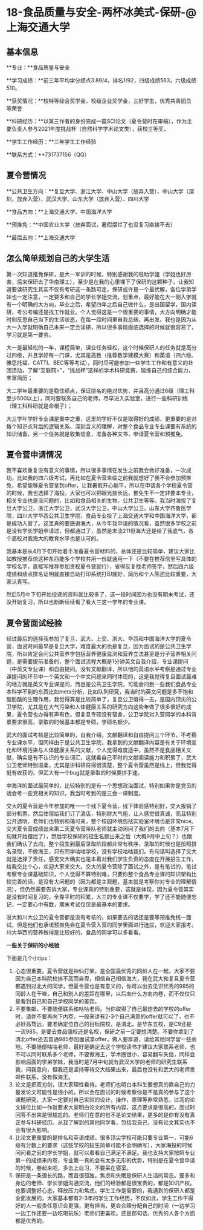 # 18-食品质量与安全-两杯冰美式-保研-@上海交通大学

## 基本信息

**专业：**食品质量与安全

**学习成绩：**前三年平均学分绩点3.89/4，排名1/92，四级成绩563，六级成绩510。

**获奖情况：**校特等综合奖学金，校级企业奖学金，三好学生，优秀共青团员等荣誉

**科研经历：**以第三作者的身份完成一篇SCI论文（夏令营时在审稿），作为主要负责人参与2021年度挑战杯（自然科学学术论文类），获校三等奖，

**学生工作经历：**三年学生工作经验

**联系方式：**731737156（QQ）

## 夏令营情况

**公共卫生方向：**复旦大学、浙江大学、中山大学（放弃入营）、中山大学（深圳，放弃入营）、武汉大学、山东大学（放弃入营）、四川大学

**食品方向：**上海交通大学、中国海洋大学

**预推免：**中国农业大学（放弃面试，暑假摆烂了也没复习直接不去）

**最后去向：**上海交通大学

## 怎么简单规划自己的大学生活

第一次知道推免保研，是大一军训的时候，特别感谢我的班助学姐（学姐也好厉害，后来保研去了华南理工），至少是在我的心里埋下了保研的这颗种子，让我知道要读研究生其实不仅有考研这一条路可走，保研或许是一个最优解，各位学弟学妹也一定注意，一定要多和自己的学长学姐交流，划重点，最好能在大一刚入学就有一个明确的大方向，毕业之后，希望四年之后自己做什么，是出国留学，国内读研，考公考编还是找工作就业。个人觉得这是一个很重要的事情，大方向明确才能时刻反思自己当下的生活状态，在每一段时间里自我总结，再出发。我也是因为从大一入学就明确自己未来一定会读研，所以很多事情面临选择的时候就很容易了，学习就是第一要务。

大一是最轻松的一年，课程简单，课业任务轻松，这个时候保研人的任务就是高分过四级，并且学好每一门课，尤其是高数（推荐数学建模大赛）和英语（四六级、雅思托福、CATTI、BEC等等考试），同时尽可能参加一些学生工作和有意义的社团活动，了解“互联网+”，“挑战杯”这样的学术科研竞赛，锻炼自己的综合能力，丰富简历；

大二学年最重要的是稳住绩点，保证排名的绝对优势，并且高分通过6级（理工科至少500以上），同时要联系自己的老师，尽早进入实验室，进行一些科研训练（理工科科研就是命根子）；

大三学年学好专业课是重中之重，这里的学好不仅是取得好的成绩，更重要的是对每个知识点背后的逻辑关系、深刻含义的理解，对整个食品专业专业课要有系统的知识储备，另一个任务就是收集信息，准备各种文书，申请夏令营和预推免。

## 夏令营申请情况

我不喜欢重复没有意义的事情，所以很多事情在发生之前我会做好准备，一次成功，比如我的四六级考试，再比如在夏令营来临之前我就想好了我不会参加预推免，希望能够夏令营拿到offer，让我暑假开心躺平，所以在申请各个学校夏令营的时候，我也选择了海投。大家也可以把眼光放长远，推免生不一定非要本专业，相关专业也是没问题的，比如和食品相关的生物，公共卫生等等。我当时海投了复旦大学公卫，浙江大学公卫，武汉大学公卫，中山大学公卫，山东大学齐鲁医学院，四川大学华西公共卫生学院，食品专业投了上海交通大学和中国海洋大学，都是成功入营了。这里真的要感谢海大，从今年我申请的情况看，虽然很多学校之前是没有学长学姐申请过，但都通过了，虽然是末流211但海大还是给了我底气，各个高校对我海大的教育水平也是认可的。

我基本是从4月下旬开始着手准备夏令营材料的，总体还是比较简单，建议大家比如教授推荐信这种东西能多个学校共用一份就通用一下（不要在推荐信里写具体的学校名字，直接写推荐参加贵校夏令营就行），省得反复找老师签字，然后四六级成绩和绩点排名证明就直接自助打印系统打印就好，简历和个人陈述比较重要，大家认真写。

然后5月中下旬开始投递的资料就比较多了，这一段时间因为也没有期末考试，还没开始复习，所以也断断续续看了看大三这一学年的专业课。

## 夏令营面试经验

经过最后的选择我参加了复旦、武大、上交、浙大、华西和中国海洋大学的夏令营，面试时间最早是复旦大学，难度最大的也是复旦，因为面试的是公共卫生学院，所以肯定会问公共营养学包括营养健康监测和营养立法甚至是分子营养相关问题，是需要提前准备的，整个面试流程大概是1分钟英文自我介绍，专业课提问（中英文专业课）和自由提问。没有文献翻译，所以他的英语水平考察是通过专业课提问的环节中一个英文和一个中文问题来同时体现的，这是我觉得复旦面试最难的地方就是英文专业课提问，而且是公共卫生学院，可能会问到一些我们食品专业本科学不到的东西比如meta分析，比如队列研究，我当时的英文问题是多不饱和脂肪酸的生理作用，我觉得算是比较简单了，复旦公卫值得一去，是国内顶尖的公卫学院，尤其是在大气污染和人体健康关系的研究方向这些年做了很多很好的成果，夏令营也办得有声有色，但复旦专硕没有宿舍，公卫学院对入营同学的本科背景要求很高，录取的时候基本都是专硕，学硕名额少。

武大的面试考核是比较简单的，自我介绍，文献翻译和自由提问三个环节，不考察专业课水平，但同样由于是公共卫生学院，我拿到的文献翻译内容是有关于环境变化和环境污染与人体健康关系的文献，个人觉得难度适中，虽然不是食品相关文献，确实是有不认识的专业词汇，这就看自己平时的文献阅读能力和积累了，武大公卫老师特别温柔，尤其是讲科研将得很清楚，整个夏令营虽然是线上，但我觉得挺有收获的，但武大有一个bug就是录取的时候要拼手速。

中海洋的面试最简单的，比较特别的是有一个思想政治面试，特别如果你是党员的话会考一些党相关的知识，我当时考到的是三会一课制度。

交大的夏令营是今年参加的唯一一个线下夏令营，线下体验感特别好，交大报销了部分机票，然后住宿给我们订了酒店，特别财大气粗，让人感觉很真诚，而且特别公开透明，老师们也特别和蔼可亲，整个校园环境包括实验室环境也是非常nice。交大夏令营成绩出来第二天夏令营带队老师就主动询问了我们的去向（基本7月下旬就开始摆烂了），然后学校保研的招生名额出来之后（大概9月中上旬？）也跟我们确认了去向，整个招生到最后录取阶段都非常有秩序，录取的时候也是按照排名录取，不做海王，只有同学咕咕学校，没有学校咕咕我们。有句话叫选择了交大就是选择了责任，感觉交大确实也是本着对我们学生负责的态度在开展招生工作，给我交比个心，欢迎大家来交大。交大的夏令营除了面试之外，是有笔试的，笔试考察专业课基础知识，个人觉得不算特别难，只要你整个食品专业课的知识架构比较完善的话，是没有大问题的（因为都是主观题，基本就是考察你对专业的理解情况），但仍然需要告诉大家，专业课真的特别重要，这就是体现，因为夏令营其实是没有时间复习的，全靠平时的积累，大三的专业课不仅要学，学了还不能随便忘记，一定要心中有数，期末考试仅仅是最基本的要求。

浙大和川大公卫的夏令营都是没有考核的，如果要去的话还是要等预推免统一面试，但是他们也承诺预推免会在夏令营入营的同学里面进行选拔，欢迎大家报考。川大华西的营养做得是比较好的，食品的同学可以多看看。

**一些关于保研的小经验**

下面是几个小tips：

1. 心态很重要。夏令营就是神仙打架，是全国最优秀的同龄人在一起，大家不要因为自己本科院校排不高而自卑，相信自己相信海大，我在武大和复旦夏令营都遇到过北大的同学，但夏令营也是有意义的，你可以出去见识优秀的985的同龄人在干嘛，自己和别人的差距在哪里，以后向什么方向内卷，而不仅仅只是看到自己和自己学校同学的差距。
2. 不要集邮，不要随便联系和咕咕老师。当你取得了自己最想去的学校的offer时，请你不要再向下内卷，一般来讲有2-3个自己满意的offer就可以了，也不必好高骛远，要准确定位自己的目标院校，是清北，是华东五校，是C9还是一流985，是要去食品强校还是名校，保研之前一定要想清楚。不要你拿到了清北offer还去普通985参加面试拿offer，做人要厚道，请给其他同学留一些余地。不要随便咕咕老师，最好是确定去这个学校读书才建议大家联系老师，也不可以同时联系多个老师，不要做海王，学术圈很小，容易翻车失信，同样会影响后面的学弟学妹，我当时是7月中旬就有武汉大学的老师的研究生联系我，问我意向，但我还是坚持等待交大结果出来，最后也没有和武大的老师发邮件联系，没有做海王。 
3. 论文是把双刃剑，请大家理性看待。老师们也明白本科生要想真的靠自己的力量发论文可能性是很小的，所以会在面试的时候考察你是不是真的参与了这个课题研究，大家一定要对自己实验的设计，操作，原理等非常熟悉，过高的论文排位比如一作就要求大家明白论文的所有内容，这点要求是很高的，面试时回答不出来是很尴尬的。老师们在意的也不是论文结果，更多的是你有没有真正参与科研经历。从我了解到的其他同学看，包括我自己，没有论文其实也不会有很大影响。
4. 比论文更重要的是排名和英语成绩。很多顶尖学校可能只要专业第一，可能6级有分数上的要求（这些学校的招生简章可能不会明确写），大家海投的时候问问看之前的学长学姐，就可以看看自己满足不满足。我也支持大家按照专业第一的成绩来内卷，专业第一真的会有太多无形的优势，特别是在夏令营申请的时候，卷起来吧，多去上自习，不要呆在寝室。
5. 保研是一条很长的路，而且很孤独，焦虑和失眠是保研人生活的常态。要多和身边的老师、学长学姐沟通交流，他们的经验都是很宝贵的，都是知识产权。也要调整好心态，释放压力和焦虑。学生工作是需要的，我遇到的保研人都是全面发展的，大家基本都有2-3年的学生工作经历，不仅如此，学生工作干得好的人一般责任意识会更强，更有担当，更会合理分配自己的时间（一边学习一边工作还要一边吃喝玩乐）老师们更喜欢。还是那句话，优秀的人各个方面都是优秀的。

 

